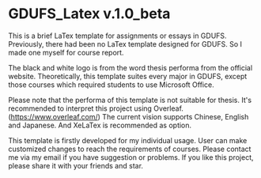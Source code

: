 # GDUFS_Latex v.1.0_beta
This is a brief LaTex template for assignments or essays in GDUFS.
Previously, there had been no LaTex template designed for GDUFS. So I made one myself for course report.

The black and white logo is from the word thesis performa from the official website. Theoretically, this template suites every major in GDUFS, except those courses which required students to use Microsoft Office. 

Please note that the performa of this template is not suitable for thesis.
It's recommended to interpret this project using Overleaf.(https://www.overleaf.com/)
The current vision supports Chinese, English and Japanese. And XeLaTex is recommended as option.

This template is firstly developed for my individual usage. User can make customized changes to reach the requirements of courses.
Please contact me via my email if you have suggestion or problems.
If you like this project, please share it with your friends and star.
